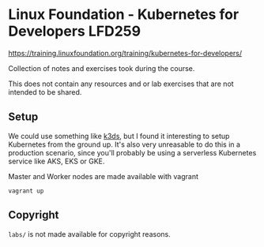# Linux Foundation - Kubernetes for Developers LFD259

<https://training.linuxfoundation.org/training/kubernetes-for-developers/>

Collection of notes and exercises took during the course.

This does not contain any resources and or lab exercises that are not intended to be shared.

## Setup

We could use something like [k3ds](https://github.com/rancher/k3d), but I found it interesting to setup Kubernetes from the ground up. It's also very unreasable to do this in a production scenario, since you'll probably be using a serverless Kubernetes service like AKS, EKS or GKE.  

Master and Worker nodes are made available with vagrant

```bash\
vagrant up
```

## Copyright

`labs/` is not made available for copyright reasons.
